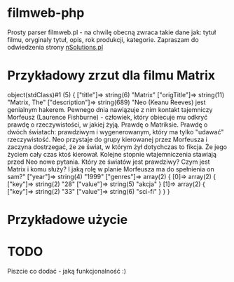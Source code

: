 # filmweb-php
Prosty parser filmweb.pl - na chwilę obecną zwraca takie dane jak: tytuł filmu, oryginaly tytuł, opis, rok produkcji, kategorie.
Zapraszam do odwiedzenia strony [nSolutions.pl](http://www.nsolutions.pl/)

# Przykładowy zrzut dla filmu Matrix
object(stdClass)#1 (5) {
  ["title"]=>
  string(6) "Matrix"
  ["origTitle"]=>
  string(11) "Matrix, The"
  ["description"]=>
  string(689) "Neo (Keanu Reeves) jest genialnym hakerem. Pewnego dnia nawiązuje z nim kontakt tajemniczy Morfeusz (Laurence Fishburne) - człowiek, który obiecuje mu odkryć prawdę o rzeczywistości, w jakiej żyją. Prawdę o Matriksie. Prawdę o dwóch światach: prawdziwym i wygenerowanym, który ma tylko "udawać" rzeczywistość. Neo przystaje do grupy kierowanej przez Morfeusza i zaczyna dostrzegać, że ze świat, w którym żył dotychczas to fikcja. Że jego życiem cały czas ktoś kierował. Kolejne stopnie wtajemniczenia stawiają przed Neo nowe pytania. Który ze światów jest prawdziwy? Czym jest Matrix i komu służy? I jaką rolę w planie Morfeusza ma do spełnienia on sam?"
  ["year"]=>
  string(4) "1999"
  ["genres"]=>
  array(2) {
    [0]=>
    array(2) {
      ["key"]=>
      string(2) "28"
      ["value"]=>
      string(5) "akcja"
    }
    [1]=>
    array(2) {
      ["key"]=>
      string(2) "33"
      ["value"]=>
      string(6) "sci-fi"
    }
  }
}

# Przykładowe użycie
<?php
// Ładowanie klasy filmweba
require_once 'classes/filmweb.php';

// Ładowanie klasy Remote
require_once 'classes/remote.php';

// Zwróci nam informacje o filmie Matrix
var_dump(Filmweb_Parser::getMovie('Matrix'));
?>

# TODO
Piszcie co dodać - jaką funkcjonalność :)